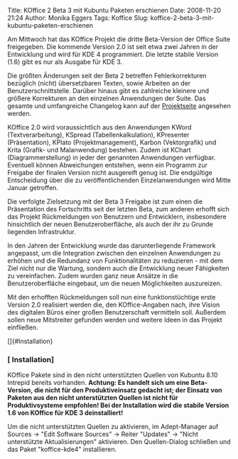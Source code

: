 Title: KOffice 2 Beta 3 mit Kubuntu Paketen erschienen
Date: 2008-11-20 21:24
Author: Monika Eggers
Tags: Koffice
Slug: koffice-2-beta-3-mit-kubuntu-paketen-erschienen

Am Mittwoch hat das KOffice Projekt die dritte Beta-Version der Office
Suite freigegeben. Die kommende Version 2.0 ist seit etwa zwei Jahren in
der Entwicklung und wird für KDE 4 programmiert. Die letzte stabile
Version (1.6) gibt es nur als Ausgabe für KDE 3.


Die größten Änderungen seit der Beta 2 betreffen Fehlerkorrekturen
bezüglich (nicht) übersetzbaren Texten, sowie Arbeiten an der
Benutzerschnittstelle. Darüber hinaus gibt es zahlreiche kleinere und
größere Korrekturen an den einzelnen Anwendungen der Suite. Das gesamte
und umfangreiche Changelog kann auf der
[Projektseite](http://www.koffice.org/announcements/changelog-2.0-beta3.php "http://www.koffice.org/announcements/changelog-2.0-beta3.php") angesehen werden.


<!--break--><!--break-->

KOffice 2.0 wird voraussichtlich aus den Anwendungen KWord
(Textverarbeitung), KSpread (Tabellenkalkulation), KPresenter
(Präsentation), KPlato (Projektmanagement), Karbon (Vektorgrafik) und
Krita (Grafik- und Malanwendung) bestehen. Zudem ist KChart
(Diagrammerstellung) in jeder der genannten Anwendungen verfügbar.
Eventuell können Abweichungen entstehen, wenn ein Programm zur Freigabe
der finalen Version nicht ausgereift genug ist. Die endgültige
Entscheidung über die zu veröffentlichenden Einzelanwendungen wird Mitte
Januar getroffen.


Die verfolgte Zielsetzung mit der Beta 3 Freigabe ist zum einen die
Präsentation des Fortschritts seit der letzten Beta, zum anderen erhofft
sich das Projekt Rückmeldungen von Benutzern und Entwicklern,
insbesondere hinsichtlich der neuen Benutzeroberfläche, als auch der ihr
zu Grunde liegenden Infrastruktur.


In den Jahren der Entwicklung wurde das darunterliegende Framework
angepasst, um die Integration zwischen den einzelnen Anwendungen zu
erhöhen und die Redundanz von Funktionalitäten zu reduzieren - mit dem
Ziel nicht nur die Wartung, sondern auch die Entwicklung neuer
Fähigkeiten zu vereinfachen. Zudem wurden ganz neue Ansätze in die
Benutzeroberfläche eingebaut, um die neuen Möglichkeiten auszureizen.


Mit den erhofften Rückmeldungen soll nun eine funktionstüchtige erste
Version 2.0 realisiert werden die, den KOffice-Angaben nach, ihre Vision
des digitalen Büros einer großen Benutzerschaft vermitteln soll.
Außerdem sollen neue Mitstreiter gefunden werden und weitere Ideen in
das Projekt einfließen.


[]{#Installation}  

### [ Installation]


KOffice Pakete sind in den nicht unterstützten Quellen von Kubuntu 8.10
Intrepid bereits vorhanden. **Achtung: Es handelt sich um eine
Beta-Version, die nicht für den Produktiveinsatz gedacht ist; der
Einsatz von Paketen aus den nicht unterstützten Quellen ist nicht für
Produktivsysteme empfohlen! Bei der Installation wird die stabile
Version 1.6 von KOffice für KDE 3 deinstalliert!**


Um die nicht unterstützten Quellen zu aktivieren, im Adept-Manager auf
Sources → "Edit Software Sources" → Reiter "Updates" → "Nicht
unterstützte Aktualisierungen" aktivieren. Den Quellen-Dialog schließen
und das Paket "koffice-kde4" installieren.



